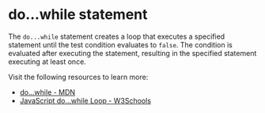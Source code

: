 # do...while statement

The `do...while` statement creates a loop that executes a specified statement until the test condition evaluates to `false`. The condition is evaluated after executing the statement, resulting in the specified statement executing at least once.

Visit the following resources to learn more:

- [do...while - MDN](https://developer.mozilla.org/en-US/docs/Web/JavaScript/Reference/Statements/do...while)
- [JavaScript do...while Loop - W3Schools](https://www.w3schools.com/jsref/jsref_dowhile.asp)
